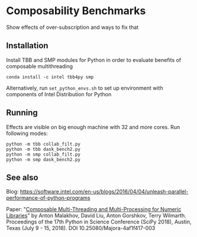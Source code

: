 # Composability Benchmarks
Show effects of over-subscription and ways to fix that

## Installation
Install TBB and SMP modules for Python in order to evaluate benefits of composable multithreading
```
conda install -c intel tbb4py smp
```
Alternatively, run `set_python_envs.sh` to set up environment with components of Intel Distribution for Python

## Running
Effects are visible on big enough machine with 32 and more cores.
Run following modes:

```
python -m tbb collab_filt.py
python -m tbb dask_bench2.py
python -m smp collab_filt.py
python -m smp dask_bench2.py
```

## See also
Blog: https://software.intel.com/en-us/blogs/2016/04/04/unleash-parallel-performance-of-python-programs

Paper: "[Composable Multi-Threading and Multi-Processing for Numeric Libraries](http://conference.scipy.org/proceedings/scipy2018/pdfs/anton_malakhov.pdf)" by Anton Malakhov, David Liu, Anton Gorshkov, Terry Wilmarth. Proceedings of the 17th Python in Science Conference (SciPy 2018), Austin, Texas (July 9 - 15, 2018). DOI 10.25080/Majora-4af1f417-003
